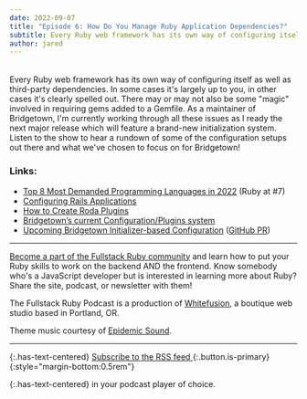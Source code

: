```yaml
---
date: 2022-09-07
title: "Episode 6: How Do You Manage Ruby Application Dependencies?"
subtitle: Every Ruby web framework has its own way of configuring itself as well as third-party dependencies.
author: jared
---
```


<div id="buzzsprout-player-11276915" style="margin-bottom:2rem"></div><script src="https://www.buzzsprout.com/1895262/11276915-6-how-do-you-manage-ruby-application-dependencies.js?container_id=buzzsprout-player-11276915&player=small" type="text/javascript" charset="utf-8"></script>

Every Ruby web framework has its own way of configuring itself as well as third-party dependencies. In some cases it's largely up to you, in other cases it's clearly spelled out. There may or may not also be some "magic" involved in requiring gems added to a Gemfile. As a maintainer of Bridgetown, I'm currently working through all these issues as I ready the next major release which will feature a brand-new initialization system. Listen to the show to hear a rundown of some of the configuration setups out there and what we've chosen to focus on for Bridgetown!

### Links:

*  [Top 8 Most Demanded Programming Languages in 2022](https://www.devjobsscanner.com/blog/top-8-most-demanded-languages-in-2022/) (Ruby at #7)
*  [Configuring Rails Applications](https://guides.rubyonrails.org/configuring.html) 
*  [How to Create Roda Plugins](http://roda.jeremyevans.net/rdoc/files/README_rdoc.html#label-Plugins) 
*  [Bridgetown’s current Configuration/Plugins system](https://www.bridgetownrb.com/docs/configuration) 
*  [Upcoming Bridgetown Initializer-based Configuration](https://bridgetown-beta-pr-618.onrender.com/docs/configuration) ([GitHub PR](https://github.com/bridgetownrb/bridgetown/pull/618))

----

[Become a part of the Fullstack Ruby community](https://www.fullstackruby.dev/) and learn how to put your Ruby skills to work on the backend AND the frontend. Know somebody who's a JavaScript developer but is interested in learning more about Ruby? Share the site, podcast, or newsletter with them!

The Fullstack Ruby Podcast is a production of [Whitefusion](https://www.whitefusion.studio/), a boutique web studio based in Portland, OR.

Theme music courtesy of [Epidemic Sound](https://www.epidemicsound.com/).

----

{:.has-text-centered}
[<span>Subscribe to the RSS feed</span> <span class="icon"><i class="fa fa-rss" style="color:orange"></i></span>](https://feeds.buzzsprout.com/1895262.rss){:.button.is-primary}
{:style="margin-bottom:0.5rem"}

{:.has-text-centered}
in your podcast player of choice.